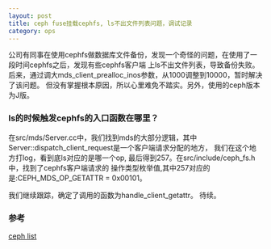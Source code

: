 ```yaml
---
layout: post
title: ceph fuse挂载cephfs, ls不出文件列表问题，调试记录
category: ops 
---
```

公司有同事在使用cephfs做数据库文件备份，发现一个奇怪的问题，在使用了一段时间cephfs之后，发现有些cephfs客户端
上ls不出文件列表，导致备份失败。后来，通过调大mds_client_prealloc_inos参数，从1000调整到10000，暂时解决了该问题。
但没有掌握根本原因，所以心里难免不踏实。另外，使用的ceph版本为J版。

### ls的时候触发cephfs的入口函数在哪里？
在src/mds/Server.cc中，我们找到mds的大部分逻辑，其中Server::dispatch_client_request是一个客户端请求分配的地方，
我们在这个地方打log，看到底ls对应的是哪一个op, 最后得到257。在src/include/ceph_fs.h中，找到了cephfs客户端请求的
操作类型枚举值,其中257对应的是:CEPH_MDS_OP_GETATTR = 0x00101。

我们继续跟踪，确定了调用的函数为handle_client_getattr。
待续。

### 参考
[ceph list](http://lists.ceph.com/pipermail/ceph-users-ceph.com/2015-July/002672.html)
